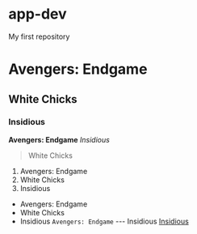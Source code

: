 # app-dev
My first repository 
# Avengers: Endgame 
## White Chicks
### Insidious 
**Avengers: Endgame**
*Insidious* 
>White Chicks
1. Avengers: Endgame
2. White Chicks
3. Insidious
- Avengers: Endgame
- White Chicks
- Insidious
`Avengers: Endgame`
--- Insidious
[Insidious](https://youtu.be/gGdbaYda1j4?si=gu-56nTfefClZVRs)
